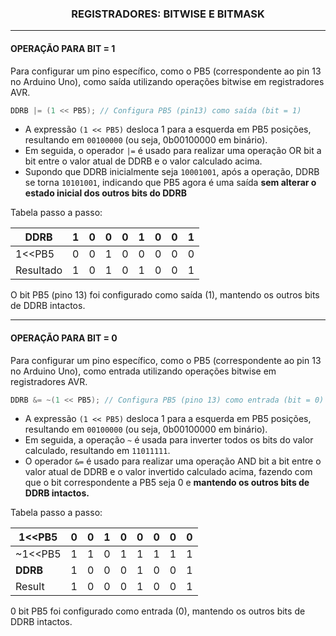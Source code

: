 <h3 align="center">REGISTRADORES: BITWISE E BITMASK </h3>

---
#### OPERAÇÃO PARA BIT = 1

Para configurar um pino específico, como o PB5 (correspondente ao pin 13 no Arduino Uno), como saída utilizando operações bitwise em registradores AVR.

```c
DDRB |= (1 << PB5); // Configura PB5 (pin13) como saída (bit = 1)
```

- A expressão `(1 << PB5)` desloca 1 para a esquerda em PB5 posições, resultando em `00100000` (ou seja, 0b00100000 em binário).
- Em seguida, o operador `|=` é usado para realizar uma operação OR bit a bit entre o valor atual de DDRB e o valor calculado acima.
- Supondo que DDRB inicialmente seja `10001001`, após a operação, DDRB se torna `10101001`, indicando que PB5 agora é uma saída **sem alterar o estado inicial dos outros bits do DDRB**

Tabela passo a passo:

| DDRB   | 1 | 0 | 0 | 0 | 1 | 0 | 0 | 1 |
|--------|---|---|---|---|---|---|---|---|
| 1<<PB5 | 0 | 0 | 1 | 0 | 0 | 0 | 0 | 0 |
| Resultado | 1 | 0 | 1 | 0 | 1 | 0 | 0 | 1 |


O bit PB5 (pino 13) foi configurado como saída (1), mantendo os outros bits de DDRB intactos.
___
#### OPERAÇÃO PARA BIT = 0

Para configurar um pino específico, como o PB5 (correspondente ao pin 13 no Arduino Uno), como entrada utilizando operações bitwise em registradores AVR.

```c
DDRB &= ~(1 << PB5); // Configura PB5 (pino 13) como entrada (bit = 0)
```

- A expressão `(1 << PB5)` desloca 1 para a esquerda em PB5 posições, resultando em `00100000` (ou seja, 0b00100000 em binário).
- Em seguida, a operação `~` é usada para inverter todos os bits do valor calculado, resultando em `11011111`.
- O operador `&=` é usado para realizar uma operação AND bit a bit entre o valor atual de DDRB e o valor invertido calculado acima, fazendo com que o bit correspondente a PB5 seja 0 e **mantendo os outros bits de DDRB intactos.**

Tabela passo a passo:

| 1<<PB5 | 0 | 0 | 1 | 0 | 0 | 0 | 0 | 0 |
|--------|---|---|---|---|---|---|---|---|
| ~1<<PB5 | 1 | 1 | 0 | 1 | 1 | 1 | 1 | 1 |
| **DDRB**  | 1 | 0 | 0 | 0 | 1 | 0 | 0 | 1 |
| Result | 1 | 0 | 0 | 0 | 1 | 0 | 0 | 1 |

0 bit PB5 foi configurado como entrada (0), mantendo os outros bits de DDRB intactos.
